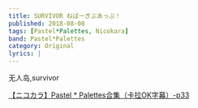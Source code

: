 ```yaml
---
title: SURVIVOR ねばーぎぶあっぷ！
published: 2018-08-08
tags: [Pastel*Palettes, Nicokara]
band: Pastel*Palettes
category: Original
lyrics: |
---
```

无人岛,survivor

<summary>
    <a href="https://www.bilibili.com/video/BV14mJzzpE3h?p=33">
        【ニコカラ】Pastel * Palettes合集（卡拉OK字幕）-p33
    </a>
</summary>
